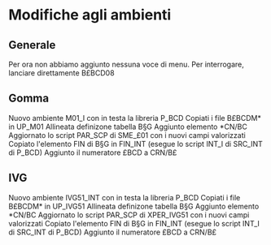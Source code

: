 # Modifiche agli ambienti

## Generale
Per ora non abbiamo aggiunto nessuna voce di menu.
Per interrogare, lanciare direttamente B£BCD08

## Gomma
Nuovo ambiente M01_I con in testa la libreria P_BCD
Copiati i file B£BCDM* in UP_M01
Allineata definizone tabella B§G
Aggiunto elemento *CN/BC
Aggiornato lo script PAR_SCP di SME_£01 con i nuovi campi valorizzati
Copiato l'elemento FIN di B§G in FIN_INT (esegue lo script INT_I di SRC_INT di P_BCD)
Aggiunto il numeratore £BCD a CRN/B£

## IVG
Nuovo ambiente IVG51_INT con in testa la libreria P_BCD
Copiati i file B£BCDM* in UP_IVG51
Allineata definizone tabella B§G
Aggiunto elemento *CN/BC
Aggiornato lo script PAR_SCP di XPER_IVG51 con i nuovi campi valorizzati
Copiato l'elemento FIN di B§G in FIN_INT (esegue lo script INT_I di SRC_INT di P_BCD)
Aggiunto il numeratore £BCD a CRN/B£
